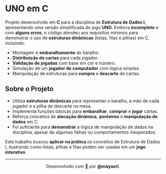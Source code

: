 # UNO em C

Projeto desenvolvido em **C** para a disciplina de **Estrutura de Dados I**, apresentando uma versão simplificada do jogo **UNO**. Embora **incompleto** e com **alguns erros**, o código atendeu aos requisitos mínimos para demonstrar o uso de **estruturas dinâmicas** (listas, filas e pilhas) em C, incluindo:

- Montagem e **embaralhamento** do baralho.  
- **Distribuição de cartas** para cada jogador.  
- **Validação de jogadas** com base em cor e número.  
- Simulação de um **jogador de computador** com lógica simples.  
- Manipulação de estruturas para **compra** e **descarte** de cartas.

## Sobre o Projeto

- Utiliza **estruturas dinâmicas** para representar o baralho, a mão de cada jogador e a pilha de descarte na mesa.  
- Implementa funções básicas para **embaralhar**, **comprar** e **jogar** cartas.  
- Reforça conceitos de **alocação dinâmica**, **ponteiros** e **manipulação de dados** em C.  
- Foi suficiente para **demonstrar** a lógica de manipulação de dados na disciplina, apesar de algumas falhas ou comportamentos inesperados.

Este trabalho buscou **aplicar na prática** os conceitos de Estrutura de Dados I, ilustrando como listas, pilhas e filas podem ser usadas em um **jogo interativo**.

---

<p align="center">
  Desenvolvido com 💛 por <strong>@mayasrl</strong>.
</p>
